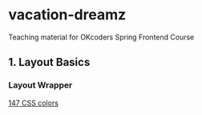 # vacation-dreamz
Teaching material for OKcoders Spring Frontend Course

## 1. Layout Basics
### Layout Wrapper
[147 CSS colors](http://www.colors.commutercreative.com/grid/)
